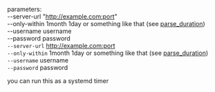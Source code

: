 parameters:  
--server-url "http://example.com:port"  
--only-within 1month 1day or something like that (see [parse_duration](https://docs.rs/parse_duration/latest/parse_duration/))  
--username username  
--password password  
    `--server-url` http://example.com:port  
    `--only-within` 1month 1day or something like that (see [parse_duration](https://docs.rs/parse_duration/latest/parse_duration/))  
    `--username` username  
    `--password` password  

you can run this as a systemd timer